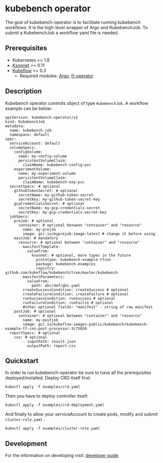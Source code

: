 # kubebench operator

The goal of kubebench-operator is to facilitate running kubebench workflows. It is the high-level wrapper of Argo and KubebenchJob. To submit a KubebenchJob a workflow yaml file is needed.

## Prerequisites

  - Kubernetes >= 1.8
  - [Ksonnet](ksonnet.io) >= 0.11
  - [Kubeflow](https://github.com/kubeflow/kubeflow/) >= 0.3
    - Required modules: [Argo](https://github.com/argoproj/argo), [tf-operator](https://github.com/kubeflow/tf-operator)

## Description

Kubebench operator controlls object of type ```KubebenchJob```. A workflow example can be below:

```
apiVersion: kubebench.operator/v1
kind: KubebenchJob
metadata:
  name: kubebench-job
  namespace: default
spec:
  serviceAccount: default
  volumeSpecs:
    configVolume:
      name: my-config-volume
      persistentVolumeClaim:
        claimName: kubebench-config-pvc
    experimentVolume:
      name: my-experiment-volume
      persistentVolumeClaim:
        claimName: kubebench-exp-pvc
  secretSpecs: # optional
    githubTokenSecret: # optional
      secretName: my-github-token-secret
      secretKey: my-github-token-secret-key
    gcpCredentialsSecret: # optional
      secretName: my-gcp-credentials-secret
      secretKey: my-gcp-credentials-secret-key
  jobSpecs:
    preJob: # optional
      container: # optional between "container" and "resource"
        name: my-prejob
        image: gcr.io/myprejob-image:latest # change it before using
    mainJob: # mandatory
      resource: # optional between "container" and "resource"
        manifestTemplate:
          valueFrom:
            ksonnet: # optional, more types in the future
              prototype: kubebench-example-tfcnn
              package: kubebench-examples
              registry: github.com/kubeflow/kubebench/tree/master/kubebench
        manifestParameters:
          valueFrom:
            path: abc/def/ghi.yaml
        createSuccessCondition: createSuccess # optional
        createFailureCondition: createFailure # optional
        runSuccessCondition: runSuccess # optional
        runFailureCondition: runFailre # optional
        #other optional fields: "manifest" - string of raw manifest
    postJob: # optional
      container: # optional between "container" and "resource"
        name: my-postjob
        image: gcr.io/kubeflow-images-public/kubebench/kubebench-example-tf-cnn-post-processor:3c75b50
  reportSpecs: # optional
    csv: # optional
        - inputPath: result.json
          outputPath: report.csv
```

## Quickstart

In order to run kubebench-operator be sure to have all the prerequisites deployed/installed. 
Deploy CRD itself first:

```
kubectl apply -f examples/crd.yaml
```

Then you have to deploy controller itself:

```
kubectl apply -f examples/crd-deployment.yaml
```

And finally to allow your serviceAccount to create pods, modify and submit ```cluster-role.yaml``` :

```
kubectl apply -f examples/cluster-role.yaml
```

## Development

For the information on developing visit: [developer guide](https://github.com/kubeflow/kubebench/controller/kubebench-operator/DEVELOPER.md)